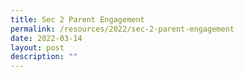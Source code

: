 ```yaml
---
title: Sec 2 Parent Engagement
permalink: /resources/2022/sec-2-parent-engagement
date: 2022-03-14
layout: post
description: ""
---
```


